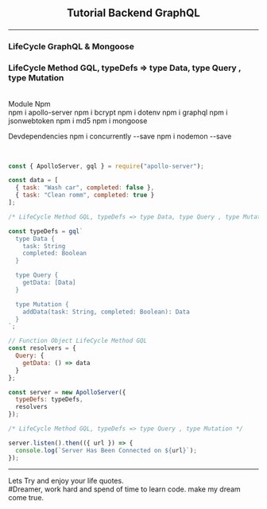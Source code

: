 <h2><p align="center"> Tutorial Backend GraphQL </h2>
<hr/>
<div><h3>LifeCycle GraphQL & Mongoose <h3/>
<p>LifeCycle Method GQL, typeDefs => type Data, type Query , type Mutation</p>
</div>
<br> Module Npm <br>
npm i apollo-server 
npm i bcrypt
npm i dotenv
npm i graphql
npm i jsonwebtoken
npm i md5
npm i mongoose

Devdependencies
npm i concurrently --save
npm i nodemon --save
<br>

<br>

```javascript
const { ApolloServer, gql } = require("apollo-server");

const data = [
  { task: "Wash car", completed: false },
  { task: "Clean romm", completed: true }
];

/* LifeCycle Method GQL, typeDefs => type Data, type Query , type Mutation */

const typeDefs = gql`
  type Data {
    task: String
    completed: Boolean
  }

  type Query {
    getData: [Data]
  }

  type Mutation {
    addData(task: String, completed: Boolean): Data
  }
`;

// Function Object LifeCycle Method GQL
const resolvers = {
  Query: {
    getData: () => data
  }
};

const server = new ApolloServer({
  typeDefs: typeDefs,
  resolvers
});

/* LifeCycle Method GQL, typeDefs => type Query , type Mutation */

server.listen().then(({ url }) => {
  console.log(`Server Has Been Connected on ${url}`);
});
```

<hr/>
<div>
    <p>
    Lets Try and enjoy your life quotes. <br>
    #Dreamer, work hard and spend of time to learn code. make my dream come true.
    </p>
</div>
